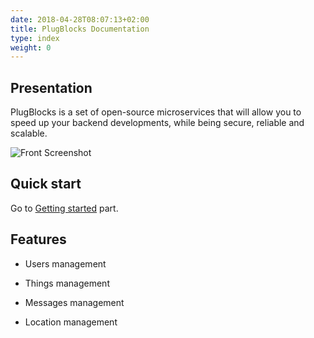 ```yaml
---
date: 2018-04-28T08:07:13+02:00
title: PlugBlocks Documentation
type: index
weight: 0
---
```


## Presentation

PlugBlocks is a set of open-source microservices that will allow you to speed up your backend developments, while being secure, reliable and scalable.

![Front Screenshot](/screenshots/devices.png)

## Quick start

Go to [Getting started](/getting-started) part.

## Features

- Users management

- Things management

- Messages management

- Location management
